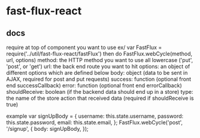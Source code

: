 # fast-flux-react

## docs
require at top of component you want to use
ex/ var FastFlux = require('../util/fast-flux-react/fastFlux')
then do FastFlux.webCycle(method, url, options)
    method: the HTTP method you want to use all lowercase ('put', 'post', or 'get')
    url: the back end route you want to hit
    options: an object of different options which are defined below
        body: object (data to be sent in AJAX, required for post and put requests)
        success: function    (optional front end successCallback)
        error: function      (optional front end errorCallback)
        shouldReceive: boolean  (if the backend data should end up in a store)
        type: the name of the store action that received data (required if shouldReceive is true)

 example
 var signUpBody = {
   username: this.state.username,
   password: this.state.password,
   email: this.state.email,
 };
 FastFlux.webCycle('post', '/signup', {
   body: signUpBody,
 });
